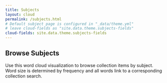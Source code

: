```yaml
---
title: Subjects
layout: cloud
permalink: /subjects.html
# Default subject page is configured in "_data/theme.yml"
# leave cloud-fields as "site.data.theme.subjects-fields"
cloud-fields: site.data.theme.subjects-fields
---
```


## Browse Subjects

Use this word cloud visualization to browse collection items by subject.
Word size is determined by frequency and all words link to a corresponding collection search.
